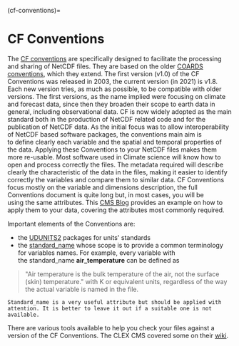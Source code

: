 (cf-conventions)=
# CF Conventions
The [CF conventions](https://cfconventions.org) are specifically designed to facilitate the processing and sharing of NetCDF files. They are based on the older [COARDS conventions](https://ferret.pmel.noaa.gov/noaa\_coop/coop\_cdf\_profile.html), which they extend. The first version (v1.0) of the CF Conventions was released in 2003, the current version (in 2021) is v1.8. Each new version tries, as much as possible, to be compatible with older versions. The first versions, as the name implied were focusing on climate and forecast data, since then they broaden their scope to earth
data in general, including observational data.
CF is now widely adopted as the main standard both in the production of NetCDF related code and for the publication of NetCDF data. As the initial focus was to allow interoperability of NetCDF based software packages, the conventions main aim is to define clearly each variable and the spatial and temporal properties of the data. Applying these Conventions to your NetCDF files makes them more re-usable.
Most software used in Climate science will know how to open and process correctly the files. The metadata required will describe clearly the characteristic of the data in the files, making it easier to identify correctly the variables and compare them to similar data. CF Conventions focus mostly on the variable and dimensions description, the full Conventions document is quite long but, in most cases, you will be using the same attributes. This [CMS Blog](https://climate-cms.org/2018/10/26/Setting-up-NetCDF-file-attributes.html) provides an example on how to apply them to your data, covering the attributes most commonly required.

Important elements of the Conventions are: 
* the [UDUNITS2](https://ncics.org/portfolio/other-resources/udunits2/?)
packages for units' standards 
* the [standard_name](https://cfconventions.org/Data/cf-standard-names/77/build/cf-standard-name-table.html) whose scope is to provide a common terminology for variables names. For example, every variable with the standard_name **air_temperature** can be defined as 
>"Air temperature is the bulk temperature of the air, not the surface (skin) temperature."
> with K or equivalent units, regardless of the way the actual variable is
named in the file. 
```{warning}
Standard_name is a very useful attribute but should be applied with attention. It is better to leave it out if a suitable one is not available.
```
There are various tools available to help you check your files against a version of the CF Conventions. The CLEX CMS covered some on their [wiki](http://climate-cms.wikis.unsw.edu.au/CF_checker).    
